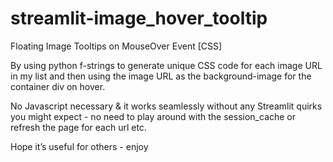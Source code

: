 # streamlit-image_hover_tooltip
 Floating Image Tooltips on MouseOver Event [CSS]

By using python f-strings to generate unique CSS code for each image URL in my list and then using the image URL as the background-image for the container div on hover.

No Javascript necessary & it works seamlessly without any Streamlit quirks you might expect - no need to play around with the session_cache or refresh the page for each url etc.

Hope it’s useful for others - enjoy
